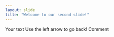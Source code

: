 ```yaml
---
layout: slide
title: "Welcome to our second slide!"
---
```

Your text
Use the left arrow to go back!
Comment
